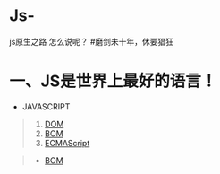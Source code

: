 # Js-
js原生之路
怎么说呢？
#磨剑未十年，休要猖狂

一、JS是世界上最好的语言！
===
* JAVASCRIPT
>1. [DOM](https://github.com/TUARAN/tarsJs/blob/master/DOM.md)
>2. [BOM](https://github.com/TUARAN/tarsJs/blob/master/BOM.md)
>3. [ECMAScript](https://github.com/TUARAN/tarsJs/blob/master/ECMAScript.md)

>* [BOM]()
